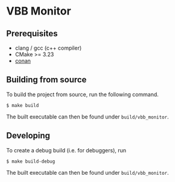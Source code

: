 # VBB Monitor

## Prerequisites

- clang / gcc (c++ compiler)
- CMake >= 3.23
- [conan](https://conan.io/)


## Building from source

To build the project from source, run the following command.

```
$ make build
```

The built executable can then be found under `build/vbb_monitor`.


## Developing

To create a debug build (i.e. for debuggers), run

```
$ make build-debug
```

The built executable can then be found under `build/vbb_monitor`.
